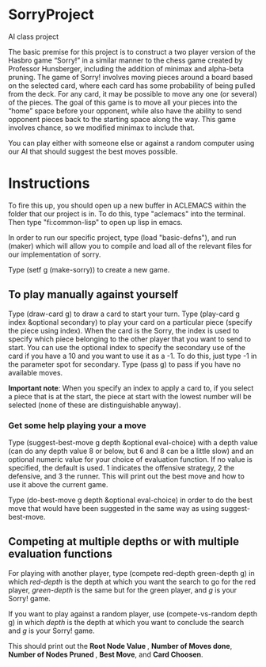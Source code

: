 # SorryProject
AI class project

The basic premise for this project is to construct a two player version of the Hasbro game “Sorry!” 
in a similar manner to the chess game created by Professor Hunsberger, including the addition of minimax 
and alpha-beta pruning. The game of Sorry! involves moving pieces around a board based on the selected
card, where each card has some probability of being pulled from the deck. For any card, it may be possible
to move any one (or several) of the pieces. The goal of this game is to move all your pieces into the 
“home” space before your opponent, while also have the ability to send opponent pieces back to the starting
space along the way. This game involves chance, so we modified minimax to include that.

You can play either with someone else or against a random computer using our AI that should suggest the best
moves possible. 

<h1> Instructions </h1>
<newline>
<newline>
To fire this up, you should open up a new buffer in ACLEMACS within the folder that our project
is in. To do this, type "aclemacs" into the terminal. Then type "fi:common-lisp" to open up lisp in emacs.

In order to run our specific project, type (load "basic-defns"), and run (maker) which will allow you to compile and load all of the relevant files for our implementation of sorry.

Type (setf g (make-sorry)) to create a new game.

<h2> To play manually against yourself </h2>

Type (draw-card g) to draw a card to start your turn.
Type (play-card g index &optional secondary) to play your card on a particular piece (specify the piece using index). 
When the card is the Sorry, the index is used to specify which piece belonging to the other player that you want to send to start.
You can use the optional index to specify the secondary use of the card if you have a 10 and you want to use it as a -1. To do this, just type -1 in the parameter spot for secondary.
Type (pass g) to pass if you have no available moves.

**Important note**: When you specify an index to apply a card to, if you select a piece that is at the start, the piece at start with the lowest number will be selected (none of these are distinguishable anyway).

<h3> Get some help playing your a move </h3>

Type (suggest-best-move g depth &optional eval-choice) with a depth value (can do any depth value 8 or below, but 6 and 8 can be a little slow) and an optional numeric value for your choice of evaluation function. If no value is specified, the default is used. 1 indicates the offensive strategy, 2 the defensive, and 3 the runner. This will print out the best move and how to use it above the current game.

Type (do-best-move g depth &optional eval-choice) in order to do the best move that would have been suggested in the same way as using suggest-best-move.

<h2> Competing at multiple depths or with multiple evaluation functions </h2>

For playing with another player, type (compete red-depth green-depth g) in which <i> red-depth </i> is the depth at which
you want the search to go for the red player, <i>green-depth</i> is the same but for the green player, and <i>g</i> is your 
Sorry! game.

If you want to play against a random player, use (compete-vs-random depth g) in which <i>depth</i> is the depth at which
you want to conclude the search and <i>g</i> is your Sorry! game. 

This should print out the <b> Root Node Value </b>, <b>Number of Moves done</b>, <b> Number of Nodes Pruned </b>, 
<b> Best Move</b>, and <b>Card Choosen</b>.
